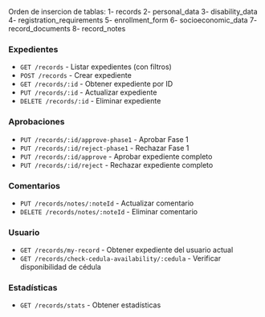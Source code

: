 Orden de insercion de tablas: 
1- records
2- personal_data
3- disability_data
4- registration_requirements
5- enrollment_form
6- socioeconomic_data
7- record_documents
8- record_notes

### Expedientes
- `GET /records` - Listar expedientes (con filtros)
- `POST /records` - Crear expediente
- `GET /records/:id` - Obtener expediente por ID
- `PUT /records/:id` - Actualizar expediente
- `DELETE /records/:id` - Eliminar expediente

### Aprobaciones
- `PUT /records/:id/approve-phase1` - Aprobar Fase 1
- `PUT /records/:id/reject-phase1` - Rechazar Fase 1
- `PUT /records/:id/approve` - Aprobar expediente completo
- `PUT /records/:id/reject` - Rechazar expediente completo

### Comentarios
- `PUT /records/notes/:noteId` - Actualizar comentario
- `DELETE /records/notes/:noteId` - Eliminar comentario

### Usuario
- `GET /records/my-record` - Obtener expediente del usuario actual
- `GET /records/check-cedula-availability/:cedula` - Verificar disponibilidad de cédula

### Estadísticas
- `GET /records/stats` - Obtener estadísticas